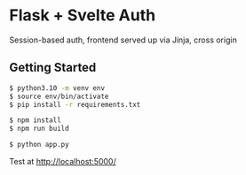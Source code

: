 # Flask + Svelte Auth

Session-based auth, frontend served up via Jinja, cross origin

## Getting Started

```sh
$ python3.10 -m venv env
$ source env/bin/activate
$ pip install -r requirements.txt

$ npm install
$ npm run build

$ python app.py
```

Test at [http://localhost:5000/](http://localhost:5000/)
